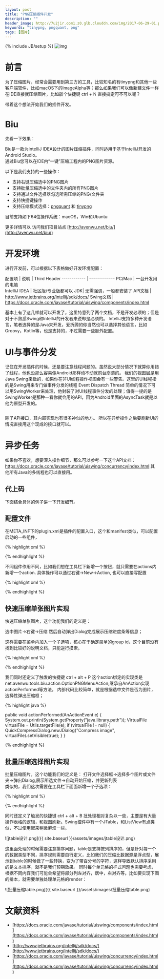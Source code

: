 ```yaml
---
layout: post
title: "PNG压缩插件开发"
description: ""
header_image: http://7u2jir.com1.z0.glb.clouddn.com/img/2017-06-29-01.png
keywords: "tinypng, pngquant, png"
tags: [图片]
---
```

{% include JB/setup %}
![img](http://7u2jir.com1.z0.glb.clouddn.com/img/2017-06-29-01.png)

# 前言

为了压缩图片，经常会需要用到第三方的工具，比较知名的有tinypng和其他一些客户端软件，比如macOS下的ImageAlpha等；那么如果我们可以像新建文件一样在IDE直接就压缩图片，比如敲个快捷键 ctrl + N 直接搞定可不可以呢？

带着这个想法开始我们的插件开发。

# Biu

先看一下效果：

Biu是一款为IntelliJ IDEA设计的图片压缩插件，同时适用于基于IntelliJ开发的Android Studio。  
通过Biu您可以在IDE内“一键”压缩工程内的PNG图片资源。

以下是我们支持的一些操作：

* 支持右键压缩选中的PNG图片
* 支持批量压缩选中的文件夹内的所有PNG图片
* 支持通过文件选择器勾选所需压缩的PNG/文件夹
* 支持快捷键操作
* 支持压缩模式选择：[pngquant](https://pngquant.org/) 和 [tinypng](https://tinypng.com/)

目前支持如下64位操作系统：macOS，Win和Ubuntu

更多详情可以 访问我们项目站点 [http://avenwu.net/biu/](http://avenwu.net/biu/)

# 开发环境

进行开发前，可以根据以下表格做好开发环境配置：

配置项 | 说明 | Third Header
------------ | -------------
PC/Mac | 一台开发用的电脑  
IntelliJ IDEA | 社区版/专业版都可以 
JDK| 无需强调，一般都安装了
API文档 | http://www.jetbrains.org/intellij/sdk/docs/
Swing文档 | https://docs.oracle.com/javase/tutorial/uiswing/components/index.html

基本上有了这几样就可以开发了，这里特意列了两个文档，不是开发必须的；但是对于不熟悉Swing和IntelliJ的开发者来说却是必须的。
IntelliJ支持多种开发语言，笔者选择的是Java来开发，爱折腾的你当然也可以选择其他语言，比如Groovy，Kotlin等，也是支持的，不过需要一些额外配置。

# UI与事件分发

记住在开发插件的时候，还是要注意线程问题的。虽然说大部分情况下就算你用错了线程，他也没那么容易像Android那样动不动就前台崩溃的。
我们的视图层是用Java Swing来做的，如果你在非UI线程操作视图会有一些警告。这里的UI线程指的是Swing用来专门做事件分发的线程 Event Dispatch Thread
简单的情况下可以用SwingWorker来处理，他封装了对UI线程事件分发的处理；值得一提的是SwingWorker是那种一看你就会用的API，因为Android里面的AsyncTask就是以他为原型开发的。

![]()

除了API接口，其内部实现也有很多神似的地方。
所以在异步操作之后要刷新UI的情况直接用这个现成的接口就可以。

# 异步任务

如果你不喜欢，想要深入操作细节，那么可以参考一下这个API文档：https://docs.oracle.com/javase/tutorial/uiswing/concurrency/index.html 其他所有Java的多线程也可以直接用。

## 代上码

下面结合具体的例子讲一下开发细节。

## 配置文件

在META_INF下的plugin.xml是插件的配置入口，这个和manifest类似，可以配置启动的一些组件，

{% highlight xml %}

<extensions defaultExtensionNs="com.intellij">
    <!-- Add your extensions here -->
</extensions>
 
 
<application-components>
    <!-- Add your application components here -->
</application-components>
 
 
<project-components>
    <!-- Add your project components here -->
</project-components>
<actions>
    <!-- Add your actions here -->
</actions>

{% endhighlight %}

不同组件作用不同，比如我们想在工具栏下新增一个按钮，就只需要在actions内新增一个action.
具体操作可以通过右键->New->Action, 也可以直接写配置

{% highlight xml %}

<action id="ToolPNGBatch" class="net.avenwu.tools.biu.action.ToolPNGBatchAction" text="Batch Compression"
        description="Open file tree dialog to choose images and compress together">
    <add-to-group group-id="ToolsMenu" anchor="last"/>
    <keyboard-shortcut keymap="$default" first-keystroke="ctrl alt B"/>
</action>

{% endhighlight %}

## 快速压缩单张图片实现

快速压缩单张图片，这个功能我们的定义是：

选中图片->右键->压缩 然后自动弹出Dialog完成展示压缩进度条等信息；

这样需要在菜单内加入一个子选项，核心在于确定菜单的group id，这个目前没有找到比较好的说明文档，只能逆行摸索。

{% highlight xml %}

<action id="OptionPNG" class="net.avenwu.tools.biu.action.OptionPNGMenuAction" text="Compress"
        description="Compress the selected png file directly">
    <add-to-group group-id="ProjectViewPopupMenu" anchor="first"/>
    <keyboard-shortcut keymap="$default" first-keystroke="ctrl alt P"/>
</action>

{% endhighlight %}

我们同时还定义了触发的快捷键 ctrl + alt + P 这个action绑定的实现类是net.avenwu.tools.biu.action.OptionPNGMenuAction,继承自AnAction实现actionPerformed等方法。
内部代码比较简单，就是根据选中文件是否为图片，选择性弹出压缩框；

{% highlight java %}

public void actionPerformed(AnActionEvent e) {
    System.out.println(System.getProperty("java.library.path"));
    VirtualFile virtualFile = Utils.targetFile(e);
    if (virtualFile != null) {
        QuickCompressDialog.newJDialog("Compress image", virtualFile).setVisible(true);
    }
}

{% endhighlight %}

## 批量压缩选择图片实现

批量压缩图片，这个功能我们的定义是：
打开文件选择框->选择多个图片或文件夹->弹出Dialog,展示所选文件->自动开始压缩，并更新列表    
类似的，我们这次需要在工具栏下面面新增一个子选项：

{% highlight xml %}

<action id="OptionPNG" class="net.avenwu.tools.biu.action.OptionPNGMenuAction" text="Compress"
        description="Compress the selected png file directly">
    <add-to-group group-id="ProjectViewPopupMenu" anchor="first"/>
    <keyboard-shortcut keymap="$default" first-keystroke="ctrl alt P"/>
</action>
{% endhighlight %}

同时还定义了触发的快捷键 ctrl + alt + B
批处理相对复杂以一些，主要是有大量操作表格的逻辑，和视图刷新。Swing控件中有一个JTable，和ListView有点类似，不过使用起来稍微麻烦一些。 

![jtable设计.png]({{ site.baseurl }}/assets/images/jtable设计.png)

这里面处理的时候需要注意排序问题，table是支持按列排序的，但是针对每一个的数据类型不同，排序规则需要自行定义，比如我们的压缩比数据源是浮点型，展示到table的时候做了一些转换，变为了带百分号的字符，这样导致默认排序采用的是文本排序，就不是我们预期效果。
同时每个单元格的样式问题也需要考虑，根据不同内容我们可能会希望将部分列左对齐，居中，右对齐等，比如要实现下图的排本，就需要单独处理单元格的render：

![批量压缩table.png]({{ site.baseurl }}/assets/images/批量压缩table.png)

# 文献资料

* [https://docs.oracle.com/javase/tutorial/uiswing/components/index.html](https://docs.oracle.com/javase/tutorial/uiswing/components/index.html)
* [http://www.jetbrains.org/intellij/sdk/docs/](http://www.jetbrains.org/intellij/sdk/docs/)
* [https://docs.oracle.com/javase/tutorial/uiswing/concurrency/index.html](https://docs.oracle.com/javase/tutorial/uiswing/concurrency/index.html)


